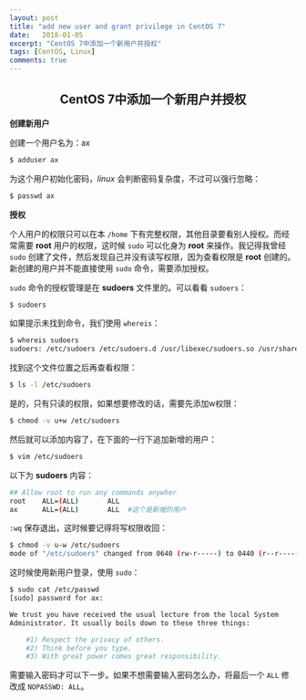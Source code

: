 ```yaml
---
layout: post
title: "add new user and grant privilege in CentOS 7"
date:   2018-01-05
excerpt: "CentOS 7中添加一个新用户并授权"
tags: [CentOS, Linux]
comments: true
---
```


<center><h2>CentOS 7中添加一个新用户并授权</h2></center>

<!--more-->

**创建新用户**

创建一个用户名为：ax

```sh
$ adduser ax
```

为这个用户初始化密码，*linux* 会判断密码复杂度，不过可以强行忽略：

```sh
$ passwd ax
```

**授权**

个人用户的权限只可以在本 `/home` 下有完整权限，其他目录要看别人授权。而经常需要 **root** 用户的权限，这时候 `sudo` 可以化身为 **root** 来操作。我记得我曾经 `sudo` 创建了文件，然后发现自己并没有读写权限，因为查看权限是 **root** 创建的。新创建的用户并不能直接使用 `sudo` 命令，需要添加授权。

`sudo` 命令的授权管理是在 **sudoers** 文件里的。可以看看 `sudoers`：

```sh
$ sudoers
```

如果提示未找到命令，我们使用 `whereis`：

```sh
$ whereis sudoers
sudoers: /etc/sudoers /etc/sudoers.d /usr/libexec/sudoers.so /usr/share/man/man5/sudoers.5.gz
```

找到这个文件位置之后再查看权限：

```sh
$ ls -l /etc/sudoers
```

是的，只有只读的权限，如果想要修改的话，需要先添加w权限：

```sh
$ chmod -v u+w /etc/sudoers
```

然后就可以添加内容了，在下面的一行下追加新增的用户：

```sh
$ vim /etc/sudoers
```

以下为 **sudoers** 内容：

```sh
## Allow root to run any commands anywher  
root    ALL=(ALL)       ALL  
ax	    ALL=(ALL)       ALL  #这个是新增的用户
```

`:wq` 保存退出，这时候要记得将写权限收回：

```sh
$ chmod -v u-w /etc/sudoers
mode of "/etc/sudoers" changed from 0640 (rw-r-----) to 0440 (r--r-----)
```

这时候使用新用户登录，使用 `sudo`：

```sh
$ sudo cat /etc/passwd
[sudo] password for ax: 

We trust you have received the usual lecture from the local System
Administrator. It usually boils down to these three things:

    #1) Respect the privacy of others.
    #2) Think before you type.
    #3) With great power comes great responsibility.
```

需要输入密码才可以下一步。如果不想需要输入密码怎么办，将最后一个 `ALL` 修改成 `NOPASSWD: ALL`。